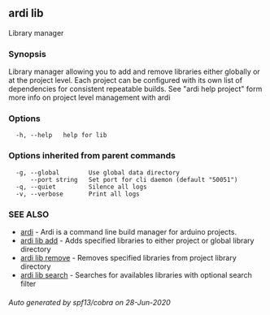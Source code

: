 ## ardi lib

Library manager

### Synopsis


Library manager allowing you to add and remove libraries either globally or at the project level. Each project can be configured with its own list of dependencies for consistent repeatable builds. See "ardi help project" form more info on project level management with ardi

### Options

```
  -h, --help   help for lib
```

### Options inherited from parent commands

```
  -g, --global        Use global data directory
      --port string   Set port for cli daemon (default "50051")
  -q, --quiet         Silence all logs
  -v, --verbose       Print all logs
```

### SEE ALSO

* [ardi](ardi.md)	 - Ardi is a command line build manager for arduino projects.
* [ardi lib add](ardi_lib_add.md)	 - Adds specified libraries to either project or global library directory
* [ardi lib remove](ardi_lib_remove.md)	 - Removes specified libraries from project library directory
* [ardi lib search](ardi_lib_search.md)	 - Searches for availables libraries with optional search filter

###### Auto generated by spf13/cobra on 28-Jun-2020
